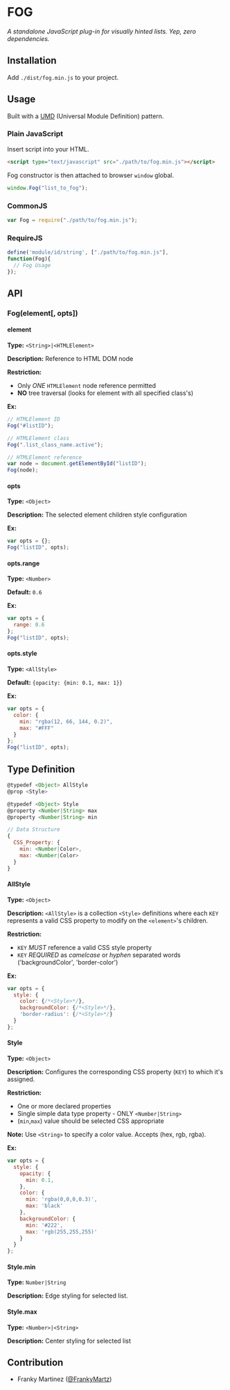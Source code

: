 # FOG
*A standalone JavaScript plug-in for visually hinted lists. Yep, zero dependencies.*


## Installation
Add `./dist/fog.min.js` to your project.


## Usage
Built with a [UMD](https://github.com/umdjs/umd) (Universal Module Definition) pattern.
### Plain JavaScript
Insert script into your HTML.
```html
<script type="text/javascript" src="./path/to/fog.min.js"></script>
```
Fog constructor is then attached to browser `window` global.
```javascript
window.Fog("list_to_fog");
```

### CommonJS
```javascript
var Fog = require("./path/to/fog.min.js");
```

### RequireJS
```javascript
define('module/id/string', ["./path/to/fog.min.js"],
function(Fog){
  // Fog Usage
});
```


## API
### Fog(element[, opts])
#### element
**Type:** `<String>|<HTMLElement>`

**Description:** Reference to HTML DOM node

**Restriction:**
* Only *ONE* `HTMLElement` node reference permitted
* **NO** tree traversal (looks for element with all specified class's)

**Ex:**
```js
// HTMLElement ID
Fog("#listID");

// HTMLElement class
Fog(".list_class_name.active");

// HTMLElement reference
var node = document.getElementById("listID");
Fog(node);
```



#### opts
**Type:** `<Object>`

**Description:** The selected element children style configuration

**Ex:**
```js
var opts = {};
Fog("listID", opts);
```

#### opts.range
**Type:** `<Number>`

**Default:** `0.6`

**Ex:**
```js
var opts = {
  range: 0.6
};
Fog("listID", opts);
```

#### opts.style
**Type:** `<AllStyle>`

**Default:** `{opacity: {min: 0.1, max: 1}}`

**Ex:**
```js
var opts = {
  color: {
    min: "rgba(12, 66, 144, 0.2)",
    max: "#FFF"
  }
};
Fog("listID", opts);
```



## Type Definition
```js
@typedef <Object> AllStyle
@prop <Style> 

@typedef <Object> Style
@property <Number|String> max
@property <Number|String> min

// Data Structure
{
  CSS_Property: {
    min: <Number|Color>,
    max: <Number|Color>
  }
}
```

#### AllStyle
**Type:** `<Object>`

**Description:** `<AllStyle>` is a collection `<Style>` definitions where each
`KEY` represents a valid CSS property to modify on the `<element>`'s children.

**Restriction:**
* `KEY` *MUST* reference a valid CSS style property
* `KEY` *REQUIRED* as *camelcase* or *hyphen* separated words ('backgroundColor', 'border-color')


**Ex:**
```js
var opts = {
  style: {
    color: {/*<Style>*/},
    backgroundColor: {/*<Style>*/},
    'border-radius': {/*<Style>*/}
  }
};
```


#### Style
**Type:** `<Object>`

**Description:** Configures the corresponding CSS property (`KEY`) to which
it's assigned.

**Restriction:**
* One or more declared properties
* Single simple data type property - ONLY `<Number|String>`
* (`min`,`max`) value should be selected CSS appropriate

**Note:** Use `<String>` to specify a color value. Accepts (hex, rgb, rgba).

**Ex:**
```js
var opts = {
  style: {
    opacity: {
      min: 0.1,
    },
    color: {
      min: 'rgba(0,0,0,0.3)',
      max: 'black'
    },
    backgroundColor: {
      min: '#222',
      max: 'rgb(255,255,255)'
    }
  }
};
```

#### Style.min
**Type:** `Number|String`

**Description:** Edge styling for selected list.


#### Style.max
**Type:** `<Number>|<String>`

**Description:** Center styling for selected list


## Contribution
- Franky Martinez ([@FrankyMartz](http://twitter.com/frankymartz))
